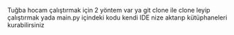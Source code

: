 Tuğba hocam çalıştırmak için 2 yöntem var ya git clone ile clone leyip çalıştırmak yada main.py içindeki kodu kendi IDE nize aktarıp kütüphaneleri kurabilirsiniz
